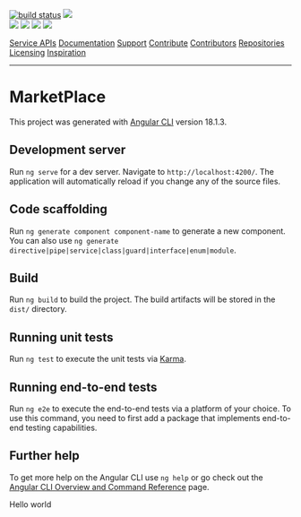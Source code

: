 [![build status](https://github.com/coryrylan/angular-github-actions/workflows/Build/badge.svg)](https://github.com/ID24-CMR/market-place/actions) 
<a href="https://github.com/ID24-CMR/market-place/issues" title="Open Issues"><img src="https://img.shields.io/github/issues/ID24-CMR/market-place?style=flat-square "></a>   
   <a href="https://github.com/ID24-CMR/market-place/blob/main/LICENSE" title="License"><img src="https://img.shields.io/github/license/ID24-CMR/market-place?style=flat-square"></a>
  <a href="https://github.com/ID24-CMR/market-place/" title="Languages"><img src="https://img.shields.io/github/languages/count/ID24-CMR/market-place?style=flat-square"></a>
  <a href="https://github.com/ID24-CMR/market-place/" title="Version"><img src="https://img.shields.io/github/package-json/v/ID24-CMR/market-place?style=flat-square"></a>
  <a href="https://github.com/ID24-CMR/market-place/" title="Version"> <img src="https://img.shields.io/github/last-commit/ID24-CMR/market-place/main"></a>
  <p>
	<a href="#service-apis">Service APIs</a>
	<a href="#documentation">Documentation</a>
	<a href="#coding">Support</a>
	<a href="#how-to-contribute">Contribute</a>
	<a href="#contributors">Contributors</a>
	<a href="#repositories">Repositories</a>
	<a href="#liecensing">Licensing</a>
  <a href="#references">Inspiration</a>
</p>

_____________________________________________________________________________________________________________________________________________________________________________________________________________________

# MarketPlace

This project was generated with [Angular CLI](https://github.com/angular/angular-cli) version 18.1.3.

## Development server

Run `ng serve` for a dev server. Navigate to `http://localhost:4200/`. The application will automatically reload if you change any of the source files.

## Code scaffolding

Run `ng generate component component-name` to generate a new component. You can also use `ng generate directive|pipe|service|class|guard|interface|enum|module`.

## Build

Run `ng build` to build the project. The build artifacts will be stored in the `dist/` directory.

## Running unit tests

Run `ng test` to execute the unit tests via [Karma](https://karma-runner.github.io).

## Running end-to-end tests

Run `ng e2e` to execute the end-to-end tests via a platform of your choice. To use this command, you need to first add a package that implements end-to-end testing capabilities.

## Further help

To get more help on the Angular CLI use `ng help` or go check out the [Angular CLI Overview and Command Reference](https://angular.dev/tools/cli) page.

Hello world
